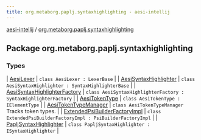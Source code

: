 ```yaml
---
title: org.metaborg.paplj.syntaxhighlighting - aesi-intellij
---
```


[aesi-intellij](../index.html) / [org.metaborg.paplj.syntaxhighlighting](.)

## Package org.metaborg.paplj.syntaxhighlighting

### Types

| [AesiLexer](-aesi-lexer/index.html) | `class AesiLexer : LexerBase` |
| [AesiSyntaxHighlighter](-aesi-syntax-highlighter/index.html) | `class AesiSyntaxHighlighter : SyntaxHighlighterBase` |
| [AesiSyntaxHighlighterFactory](-aesi-syntax-highlighter-factory/index.html) | `class AesiSyntaxHighlighterFactory : SyntaxHighlighterFactory` |
| [AesiTokenType](-aesi-token-type/index.html) | `class AesiTokenType : IElementType` |
| [AesiTokenTypeManager](-aesi-token-type-manager/index.html) | `class AesiTokenTypeManager`<br>Tracks token types. |
| [ExtendedPsiBuilderFactoryImpl](-extended-psi-builder-factory-impl/index.html) | `class ExtendedPsiBuilderFactoryImpl : PsiBuilderFactoryImpl` |
| [PapljSyntaxHighlighter](-paplj-syntax-highlighter/index.html) | `class PapljSyntaxHighlighter : ISyntaxHighlighter` |

